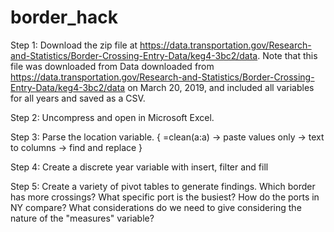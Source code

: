 # border_hack

Step 1: Download the zip file at https://data.transportation.gov/Research-and-Statistics/Border-Crossing-Entry-Data/keg4-3bc2/data. Note that this file was downloaded from Data downloaded from https://data.transportation.gov/Research-and-Statistics/Border-Crossing-Entry-Data/keg4-3bc2/data on March 20, 2019, and included all variables for all years and saved as a CSV. 

Step 2: Uncompress and open in Microsoft Excel. 

Step 3: Parse the location variable. {  =clean(a:a) -> paste values only -> text to columns -> find and replace }

Step 4: Create a discrete year variable with insert, filter and fill 

Step 5: Create a variety of pivot tables to generate findings. Which border has more crossings? What specific port is the busiest? How do the ports in NY compare? What considerations do we need to give considering the nature of the "measures" variable? 


